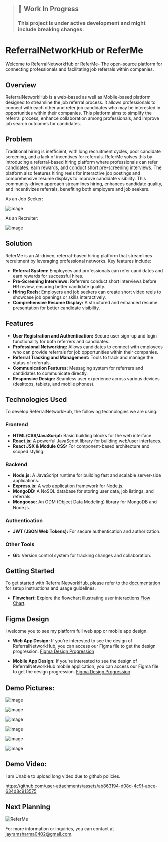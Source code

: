 > ##  🚧 Work In Progress<br>
> ### This project is under active development and might include breaking changes.


# ReferralNetworkHub or ReferMe

Welcome to ReferralNetworkHub or ReferMe- The open-source platform for connecting professionals and facilitating job referrals within companies.

## Overview

ReferralNetworkHub is a web-based as well as Mobile-based platform designed to streamline the job referral process. It allows professionals to connect with each other and refer job candidates who may be interested in opportunities within their companies. This platform aims to simplify the referral process, enhance collaboration among professionals, and improve job search outcomes for candidates.

## Problem

Traditional hiring is inefficient, with long recruitment cycles, poor candidate screening, and a lack of incentives for referrals. ReferMe solves this by introducing a referral-based hiring platform where professionals can refer candidates, earn rewards, and conduct short pre-screening interviews. The platform also features hiring reels for interactive job postings and comprehensive resume displays to improve candidate visibility. This community-driven approach streamlines hiring, enhances candidate quality, and incentivizes referrals, benefiting both employers and job seekers.

As an Job Seeker: 

![image](https://github.com/user-attachments/assets/24c06ead-2e1f-4919-a26e-697fde502329)

As an Recruiter: 

![image](https://github.com/user-attachments/assets/d8110f95-9828-4b72-a5ba-19f6f31a3a49)

## Solution

ReferMe is an AI-driven, referral-based hiring platform that streamlines recruitment by leveraging professional networks. Key features include:

- **Referral System:** Employees and professionals can refer candidates and earn rewards for successful hires.
- **Pre-Screening Interviews:** Referrers conduct short interviews before HR review, ensuring better candidate quality.
- **Hiring Reels:** Employers and job seekers can create short video reels to showcase job openings or skills interactively.
- **Comprehensive Resume Display:** A structured and enhanced resume presentation for better candidate visibility.

## Features

- **User Registration and Authentication:** Secure user sign-up and login functionality for both referrers and candidates.
- **Professional Networking:** Allows candidates to connect with employees who can provide referrals for job opportunities within their companies.
- **Referral Tracking and Management:** Tools to track and manage the status of referrals.
- **Communication Features:** Messaging system for referrers and candidates to communicate directly.
- **Responsive Design:** Seamless user experience across various devices (desktops, tablets, and mobile phones).

## Technologies Used

To develop ReferralNetworkHub, the following technologies we are using:

### Frontend

- **HTML/CSS/JavaScript:** Basic building blocks for the web interface.
- **React.js:** A powerful JavaScript library for building web/user interfaces.
- **React JSX & Module CSS:** For component-based architecture and scoped styling.

### Backend

- **Node.js:** A JavaScript runtime for building fast and scalable server-side applications.
- **Express.js:** A web application framework for Node.js.
- **MongoDB:** A NoSQL database for storing user data, job listings, and referrals.
- **Mongoose:** An ODM (Object Data Modeling) library for MongoDB and Node.js.

### Authentication

- **JWT (JSON Web Tokens):** For secure authentication and authorization.

### Other Tools

- **Git:** Version control system for tracking changes and collaboration.

## Getting Started

To get started with ReferralNetworkHub, please refer to the [documentation](./Documentation/INSTALLATION.md) for setup instructions and usage guidelines.

- **Flowchart:** Explore the flowchart illustrating user interactions [Flow Chart](https://excalidraw.com/#json=fVIWvKMsb247NQFTL-6Kz,HWjEg-ke3HRe4l0x9cq0XQ).

## Figma Design 

I welcome you to see my platform full web app or mobile app design.

- **Web App Design:** If you're interested to see the design of ReferralNetworkHub, you can access our Figma file to get the design progression. [Figma Design Progression](https://www.figma.com/design/dpJsjrHIKQlMQfXYLTfebf/referralNetworkHub----Web-design?node-id=0-1&t=LeVcSBgwVnF9EU8P-1)

- **Mobile App Design:** If you're interested to see the design of ReferralNetworkHub mobile application, you can access our Figma file to get the design progression. [Figma Design Progression](https://www.figma.com/design/8QmSNdaw7PdOPMVGnpF9Au/ReferralNetworkHub?t=LeVcSBgwVnF9EU8P-1)

## Demo Pictures:

![image](https://github.com/user-attachments/assets/77421fdd-f759-403a-9851-351fe20a4fbb)

![image](https://github.com/user-attachments/assets/c02cf9a0-6887-46b4-be0f-57f0687884a7)

![image](https://github.com/user-attachments/assets/5af3fe82-3577-40f1-9927-51fef75edda0)

![image](https://github.com/user-attachments/assets/02a028fc-0c15-41ce-a670-4eea63310d89)

![image](https://github.com/user-attachments/assets/62b612b7-da5e-49dc-ac09-cf99e9bf8c68)

![image](https://github.com/user-attachments/assets/b21024f3-dabc-4c64-8cc9-6f0a01ca7799)

## Demo Video:

I am Unable to upload long video due to github policies.

https://github.com/user-attachments/assets/ab863194-d08d-4c9f-abce-634d8c913575

## Next Planning

![ReferMe](https://github.com/user-attachments/assets/cf900095-b16d-4be2-b604-7d86f9de33cc)

For more information or inquiries, you can contact at [jayramsharma0402@gmail.com](mailto:jayramsharma0402@gmail.com).



